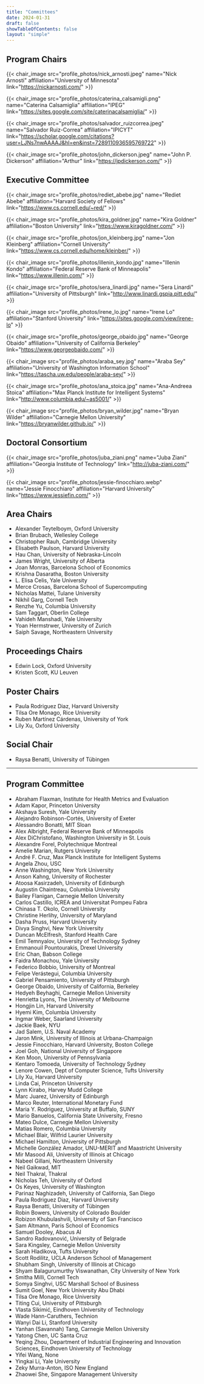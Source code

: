 ```yaml
---
title: "Committees"
date: 2024-01-31
draft: false
showTableOfContents: false
layout: "simple"
---
```


## Program Chairs
{{< chair_image src="profile_photos/nick_arnosti.jpeg" name="Nick Arnosti" affiliation="University of Minnesota" link="https://nickarnosti.com/" >}}

{{< chair_image src="profile_photos/caterina_calsamigli.png" name="Caterina Calsamiglia" affiliation="IPEG" link="https://sites.google.com/site/caterinacalsamiglia/" >}}

{{< chair_image src="profile_photos/salvador_ruizcorrea.jpeg" name="Salvador Ruiz-Correa" affiliation="IPICYT" link="https://scholar.google.com/citations?user=LJNs7nwAAAAJ&hl=en&inst=7289110936595769722" >}}

{{< chair_image src="profile_photos/john_dickerson.jpeg" name="John P. Dickerson" affiliation="Arthur" link="https://jpdickerson.com/" >}}

<!-- {{< twitter user="ACMEAAMO" id="1757795805254099256" >}} -->

## Executive Committee
{{< chair_image src="profile_photos/rediet_abebe.jpg" name="Rediet Abebe" affiliation="Harvard Society of Fellows" link="https://www.cs.cornell.edu/~red/" >}}

{{< chair_image src="profile_photos/kira_goldner.jpg" name="Kira Goldner" affiliation="Boston University" link="https://www.kiragoldner.com/" >}}

{{< chair_image src="profile_photos/jon_kleinberg.jpg" name="Jon Kleinberg" affiliation="Cornell University" link="https://www.cs.cornell.edu/home/kleinber/" >}}

{{< chair_image src="profile_photos/illenin_kondo.jpg" name="Illenin Kondo" affiliation="Federal Reserve Bank of Minneapolis" link="https://www.illenin.com/" >}}

{{< chair_image src="profile_photos/sera_linardi.jpg" name="Sera Linardi" affiliation="University of Pittsburgh" link="http://www.linardi.gspia.pitt.edu/" >}}

{{< chair_image src="profile_photos/irene_lo.jpg" name="Irene Lo" affiliation="Stanford University" link="https://sites.google.com/view/irene-lo" >}}

{{< chair_image src="profile_photos/george_obaido.jpg" name="George Obaido" affiliation="University of California Berkeley" link="https://www.georgeobaido.com/" >}}

{{< chair_image src="profile_photos/araba_sey.jpg" name="Araba Sey" affiliation="University of Washington Information School" link="https://tascha.uw.edu/people/araba-sey/" >}}

{{< chair_image src="profile_photos/ana_stoica.jpg" name="Ana-Andreea Stoica" affiliation="Max Planck Institute for Intelligent Systems" link="http://www.columbia.edu/~as5001/" >}}

{{< chair_image src="profile_photos/bryan_wilder.jpg" name="Bryan Wilder" affiliation="Carnegie Mellon University" link="https://bryanwilder.github.io/" >}}

## Doctoral Consortium
{{< chair_image src="profile_photos/juba_ziani.png" name="Juba Ziani" affiliation="Georgia Institute of Technology" link="http://juba-ziani.com/" >}}

{{< chair_image src="profile_photos/jessie-finocchiaro.webp" name="Jessie Finocchiaro" affiliation="Harvard University" link="https://www.jessiefin.com/" >}}

## Area Chairs

- Alexander Teytelboym, Oxford University
- Brian Brubach, Wellesley College
- Christopher Rauh, Cambridge University
- Elisabeth Paulson, Harvard University
- Hau Chan, University of Nebraska-Lincoln
- James Wright, University of Alberta
- Joan Monras, Barcelona School of Economics
- Krishna Dasaratha, Boston University
- L. Elisa Celis, Yale University
- Merce Crosas, Barcelona School of Supercomputing
- Nicholas Mattei, Tulane University
- Nikhil Garg, Cornell Tech
- Renzhe Yu, Columbia University
- Sam Taggart, Oberlin College
- Vahideh Manshadi, Yale University
- Yoan Hermstrwer, University of Zurich
- Saiph Savage, Northeastern University

## Proceedings Chairs
- Edwin Lock, Oxford University
- Kristen Scott, KU Leuven

## Poster Chairs
- Paula Rodriguez Diaz, Harvard University
- Tilsa Ore Monago, Rice University
- Ruben Martínez Cárdenas, University of York
- Lily Xu, Oxford University

## Social Chair
- Raysa Benatti, University of Tübingen

- - -

## Program Committee
- Abraham Flaxman, Institute for Health Metrics and Evaluation
- Adam Kapor, Princeton University
- Akshaya Suresh, Yale University
- Alejandro Robinson-Cortés, University of Exeter
- Alessandro Bonatti, MIT Sloan
- Alex Albright, Federal Reserve Bank of Minneapolis
- Alex DiChristofano, Washington University in St. Louis
- Alexandre Forel, Polytechnique Montreal
- Amelie Marian, Rutgers University
- André F. Cruz, Max Planck Institute for Intelligent Systems
- Angela Zhou, USC
- Anne Washington, New York University
- Anson Kahng, University of Rochester
- Atoosa Kasirzadeh, University of Edinburgh
- Augustin Chaintreau, Columbia University
- Bailey Flanigan, Carnegie Mellon University
- Carlos Castillo, ICREA and Universitat Pompeu Fabra
- Chinasa T. Okolo, Cornell University
- Christine Herlihy, University of Maryland
- Dasha Pruss, Harvard University
- Divya Singhvi, New York University
- Duncan McElfresh, Stanford Health Care
- Emil Temnyalov, University of Technology Sydney
- Emmanouil Pountourakis, Drexel University
- Eric Chan, Babson College
- Faidra Monachou, Yale University
- Federico Bobbio, University of Montreal
- Felipe Verástegui, Columbia University
- Gabriel Pensamiento, University of Pittsburgh
- George Obaido, University of California, Berkeley
- Hedyeh Beyhaghi, Carnegie Mellon University
- Henrietta Lyons, The University of Melbourne
- Hongjin Lin, Harvard University
- Hyemi Kim, Columbia University
- Ingmar Weber, Saarland University
- Jackie Baek, NYU
- Jad Salem, U.S. Naval Academy
- Jaron Mink, University of Illinois at Urbana-Champaign
- Jessie Finocchiaro, Harvard University, Boston College
- Joel Goh, National University of Singapore
- Ken Moon, University of Pennsylvania
- Kentaro Tomoeda, University of Technology Sydney
- Lenore Cowen, Dept of Computer Science, Tufts University
- Lily Xu, Harvard University
- Linda Cai, Princeton University
- Lynn Kirabo, Harvey Mudd College
- Marc Juarez, University of Edinburgh
- Marco Reuter, International Monetary Fund
- Maria Y. Rodriguez, University at Buffalo, SUNY
- Mario Banuelos, California State University, Fresno
- Mateo Dulce, Carnegie Mellon University
- Matias Romero, Columbia University
- Michael Blair, Wilfrid Laurier University
- Michael Hamilton, University of Pittsburgh
- Michelle González Amador, UNU-MERIT and Maastricht University
- Mir Masood Ali, University of Illinois at Chicago
- Nabeel Gillani, Northeastern University
- Neil Gaikwad, MIT
- Neil Thakral, Thakral
- Nicholas Teh, University of Oxford
- Os Keyes, University of Washington
- Parinaz Naghizadeh, University of California, San Diego
- Paula Rodriguez Diaz, Harvard University
- Raysa Benatti, University of Tübingen
- Robin Bowers, University of Colorado Boulder
- Robizon Khubulashvili, University of San Francisco
- Sam Altmann, Paris School of Economics
- Samuel Dooley, Abacus AI
- Sandro Radovanović, University of Belgrade
- Sara Kingsley, Carnegie Mellon University
- Sarah Hladikova, Tufts University
- Scott Rodilitz, UCLA Anderson School of Management
- Shubham Singh, University of Illinois at Chicago
- Shyam Balagurumurthy Viswanathan, City University of New York
- Smitha Milli, Cornell Tech
- Somya Singhvi, USC Marshall School of Business
- Sumit Goel, New York University Abu Dhabi
- Tilsa Ore Monago, Rice University
- Titing Cui, University of Pittsburgh
- Vlasta Sikimić, Eindhoven University of Technology
- Wade Hann-Caruthers, Technion
- Wanyi Dai Li, Stanford University
- Yanhan (Savannah) Tang, Carnegie Mellon University
- Yatong Chen, UC Santa Cruz
- Yeqing Zhou, Department of Industrial Engineering and Innovation Sciences, Eindhoven University of Technology
- Yifei Wang, None
- Yingkai Li, Yale University
- Zeky Murra-Anton, ISO New England
- Zhaowei She, Singapore Management University

